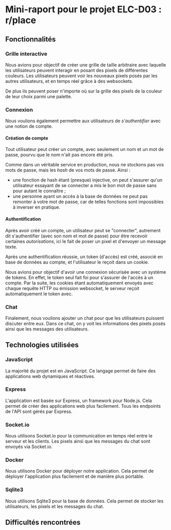 # Mini-raport pour le projet ELC-D03 : r/place

## Fonctionnalités

### Grille interactive

Nous avions pour objectif de créer une grille de taille arbitraire avec laquelle les utilisateurs peuvent interagir en posant des pixels de différentes couleurs. 
Les utilisateurs peuvent voir les nouveaux pixels posés par les autres utilisateurs, et en temps réel grâce à des websockets. 

De plus ils peuvent poser n'importe où sur la grille des pixels de la couleur de leur choix parmi une palette.

### Connexion

Nous voulions également permettre aux utilisateurs de *s'authentifier* avec une notion de compte.

#### Création de compte

Tout utilisateur peut créer un compte, avec seulement un nom et un mot de passe, pourvu que le nom n'ait pas encore été pris.

Comme dans un véritable service en production, nous ne stockons pas vos mots de passe, mais les *hash* de vos mots de passe. Ainsi :
* une fonction de hash étant (presque) injective, on peut s'assurer qu'un utilisateur essayant de se connecter a mis le bon mot de passe sans pour autant le connaître ;
* une personne ayant un accès à la base de données ne peut pas remonter à votre mot de passe, car de telles fonctions sont impossibles à inverser en pratique.

#### Authentification

Après avoir créé un compte, un utilisateur peut se "connecter", autrement dit s'authentifier (avec son nom et mot de passe) pour être recevoir certaines *autorisations*, ici le fait de poser un pixel et d'envoyer un message texte.

Après une authentification réussie, un token (d'accès) est créé, associé en base de données au compte, et l'utilisateur le reçoit dans un cookie.

Nous avions pour objectif d'avoir une connexion sécurisée avec un système de tokens.
En effet, le token seul fait foi pour s'assurer de l'accès à un compte.
Par la suite, les cookies étant automatiquement envoyés avec chaque requête HTTP ou émission websocket, le serveur reçoit automatiquement le token avec.

### Chat

Finalement, nous voulions ajouter un chat pour que les utilisateurs puissent discuter entre eux. 
Dans ce chat, on y voit les informations des pixels posés ainsi que les messages des utilisateurs.

## Technologies utilisées

### JavaScript

La majorité du projet est en JavaScript. Ce langage permet de faire des applications web dynamiques et réactives.

### Express

L'application est basée sur Express, un framework pour Node.js. 
Cela permet de créer des applications web plus facilement. Tous les endpoints de l'API sont gérés par Express.

### Socket.io

Nous utilisons Socket.io pour la communication en temps réel entre le serveur et les clients. Les pixels ainsi que les messages du chat sont envoyés via Socket.io.

### Docker

Nous utilisons Docker pour déployer notre application. Cela permet de déployer l'application plus facilement et de manière plus portable.

### Sqlite3

Nous utilisons Sqlite3 pour la base de données. Cela permet de stocker les utilisateurs, les pixels et les messages du chat.

## Difficultés rencontrées
